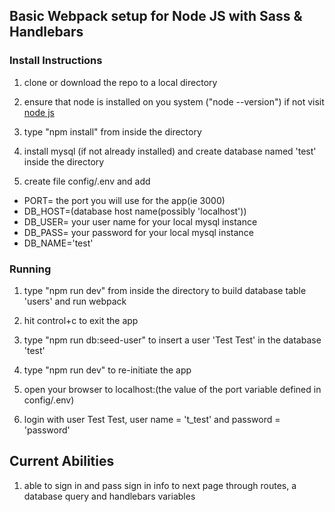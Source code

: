 ## Basic Webpack setup for Node JS with Sass & Handlebars
### Install Instructions

1) clone or download the repo to a local directory

2) ensure that node is installed on you system ("node --version") if not visit [node js](https://nodejs.org/en/)

3) type "npm install" from inside the directory

4) install mysql (if not already installed) and create database named 'test' inside the directory

5) create file config/.env and add
* PORT= the port you will use for the app(ie 3000)
* DB_HOST=(database host name(possibly 'localhost'))
* DB_USER= your user name for your local mysql instance
* DB_PASS= your password for your local mysql instance
* DB_NAME='test'

### Running
1) type "npm run dev" from inside the directory to build database table 'users' and run webpack

2) hit control+c to exit the app

3) type "npm run db:seed-user" to insert a user 'Test Test' in the database 'test'

4) type "npm run dev" to re-initiate the app

5) open your browser to localhost:(the value of the port variable defined in config/.env)

6) login with user Test Test, user name = 't_test' and password = 'password'

## Current Abilities
1) able to sign in and pass sign in info to next page through routes, a database query and handlebars variables


